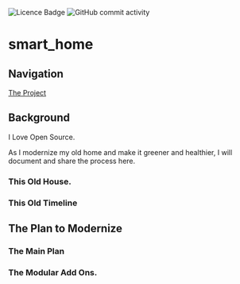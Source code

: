 ![Licence Badge](https://img.shields.io/github/license/spydmobile/smart_home?logo=github&style=plastic)
![GitHub commit activity](https://img.shields.io/github/commit-activity/w/spydmobile/smart_home?logo=github&style=plastic)

# smart_home
## Navigation

[The Project](https://github.com/users/spydmobile/projects/11)

## Background

I Love Open Source. 

As I modernize my old home and make it greener and healthier, I will document and share the process here.

### This Old House.

### This Old Timeline



## The Plan to Modernize

### The Main Plan

### The Modular Add Ons.

